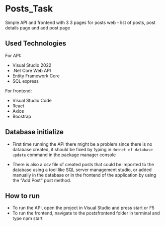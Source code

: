 # Posts_Task
Simple API and frontend with 3 3 pages for posts web - list of posts, post details page and add post page

## Used Technologies
For API:
* Visual Studio 2022
* .Net Core Web API
* Entity Framework Core
* SQL express

For frontend:
* Visual Studio Code
* React
* Axios
* Boostrap

## Database initialize
* First time running the API there might be a problem since there is no database created, it should be fixed by typing in ```dotnet ef database update``` command in the package manager console

* There is also a csv file of created posts that could be imported to the database using a tool like SQL server management studio, or added manually in the database or in the frontend of the application by using the "Add Post" post method.

## How to run
* To run the API, open the project in Visual Studio and press start or F5
* To run the frontend, navigate to the postsfrontend folder in terminal and type npm start
